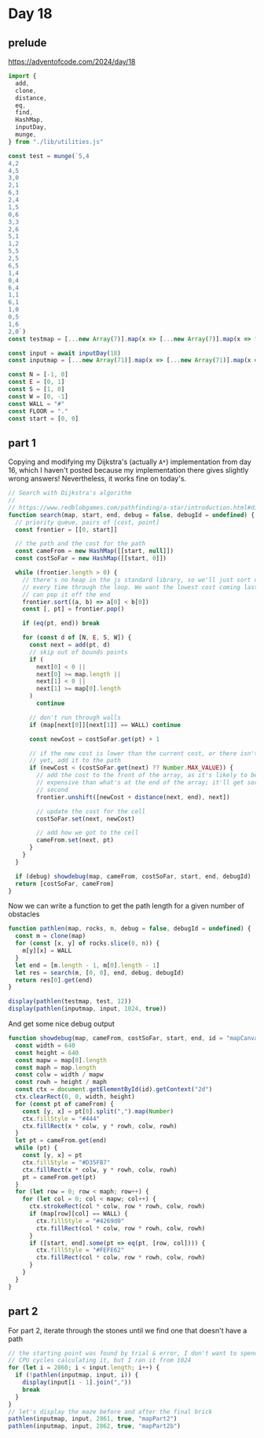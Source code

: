 # Day 18

## prelude

https://adventofcode.com/2024/day/18

```js echo
import {
  add,
  clone,
  distance,
  eq,
  find,
  HashMap,
  inputDay,
  munge,
} from "./lib/utilities.js"
```

```js echo
const test = munge(`5,4
4,2
4,5
3,0
2,1
6,3
2,4
1,5
0,6
3,3
2,6
5,1
1,2
5,5
2,5
6,5
1,4
0,4
6,4
1,1
6,1
1,0
0,5
1,6
2,0`)
const testmap = [...new Array(7)].map(x => [...new Array(7)].map(x => "."))

const input = await inputDay(18)
const inputmap = [...new Array(71)].map(x => [...new Array(71)].map(x => "."))

const N = [-1, 0]
const E = [0, 1]
const S = [1, 0]
const W = [0, -1]
const WALL = "#"
const FLOOR = "."
const start = [0, 0]
```

## part 1

Copying and modifying my Dijkstra's (actually `A*`) implementation from day 16, which I haven't posted because my implementation there gives slightly wrong answers! Nevertheless, it works fine on today's.

```js echo
// Search with Dijkstra's algorithm
//
// https://www.redblobgames.com/pathfinding/a-star/introduction.html#dijkstra
function search(map, start, end, debug = false, debugId = undefined) {
  // priority queue, pairs of [cost, point]
  const frontier = [[0, start]]

  // the path and the cost for the path
  const cameFrom = new HashMap([[start, null]])
  const costSoFar = new HashMap([[start, 0]])

  while (frontier.length > 0) {
    // there's no heap in the js standard library, so we'll just sort our list
    // every time through the loop. We want the lowest cost coming last so we
    // can pop it off the end
    frontier.sort((a, b) => a[0] < b[0])
    const [, pt] = frontier.pop()

    if (eq(pt, end)) break

    for (const d of [N, E, S, W]) {
      const next = add(pt, d)
      // skip out of bounds points
      if (
        next[0] < 0 ||
        next[0] >= map.length ||
        next[1] < 0 ||
        next[1] >= map[0].length
      )
        continue

      // don't run through walls
      if (map[next[0]][next[1]] == WALL) continue

      const newCost = costSoFar.get(pt) + 1

      // if the new cost is lower than the current cost, or there isn't a cost
      // yet, add it to the path
      if (newCost < (costSoFar.get(next) ?? Number.MAX_VALUE)) {
        // add the cost to the front of the array, as it's likely to be more
        // expensive than what's at the end of the array; it'll get sorted in a
        // second
        frontier.unshift([newCost + distance(next, end), next])

        // update the cost for the cell
        costSoFar.set(next, newCost)

        // add how we got to the cell
        cameFrom.set(next, pt)
      }
    }
  }

  if (debug) showdebug(map, cameFrom, costSoFar, start, end, debugId)
  return [costSoFar, cameFrom]
}
```

Now we can write a function to get the path length for a given number of obstacles

```js echo
function pathlen(map, rocks, n, debug = false, debugId = undefined) {
  const m = clone(map)
  for (const [x, y] of rocks.slice(0, n)) {
    m[y][x] = WALL
  }
  let end = [m.length - 1, m[0].length - 1]
  let res = search(m, [0, 0], end, debug, debugId)
  return res[0].get(end)
}

display(pathlen(testmap, test, 12))
display(pathlen(inputmap, input, 1024, true))
```

And get some nice debug output

<canvas id="mapCanvas" width="640" height="640" style="max-width: 100%; height: 640px;"></canvas>

```js echo
function showdebug(map, cameFrom, costSoFar, start, end, id = "mapCanvas") {
  const width = 640
  const height = 640
  const mapw = map[0].length
  const maph = map.length
  const colw = width / mapw
  const rowh = height / maph
  const ctx = document.getElementById(id).getContext("2d")
  ctx.clearRect(0, 0, width, height)
  for (const pt of cameFrom) {
    const [y, x] = pt[0].split(",").map(Number)
    ctx.fillStyle = "#444"
    ctx.fillRect(x * colw, y * rowh, colw, rowh)
  }
  let pt = cameFrom.get(end)
  while (pt) {
    const [y, x] = pt
    ctx.fillStyle = "#D35FB7"
    ctx.fillRect(x * colw, y * rowh, colw, rowh)
    pt = cameFrom.get(pt)
  }
  for (let row = 0; row < maph; row++) {
    for (let col = 0; col < mapw; col++) {
      ctx.strokeRect(col * colw, row * rowh, colw, rowh)
      if (map[row][col] == WALL) {
        ctx.fillStyle = "#4269d0"
        ctx.fillRect(col * colw, row * rowh, colw, rowh)
      }
      if ([start, end].some(pt => eq(pt, [row, col]))) {
        ctx.fillStyle = "#FEFE62"
        ctx.fillRect(col * colw, row * rowh, colw, rowh)
      }
    }
  }
}
```

## part 2

For part 2, iterate through the stones until we find one that doesn't have a path

```js echo
// the starting point was found by trial & error, I don't want to spend your
// CPU cycles calculating it, but I ran it from 1024
for (let i = 2860; i < input.length; i++) {
  if (!pathlen(inputmap, input, i)) {
    display(input[i - 1].join(","))
    break
  }
}
// let's display the maze before and after the final brick
pathlen(inputmap, input, 2861, true, "mapPart2")
pathlen(inputmap, input, 2862, true, "mapPart2b")
```

<canvas id="mapPart2" width="640" height="640" style="max-width: 100%; height: 640px;"></canvas>

<p>
<canvas id="mapPart2b" width="640" height="640" style="max-width: 100%; height: 640px;"></canvas>
